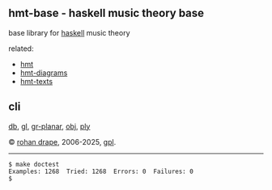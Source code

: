 hmt-base - haskell music theory base
------------------------------------

base library for [haskell](http://haskell.org/) music theory

related:

- [hmt](http://rohandrape.net/?t=hmt)
- [hmt-diagrams](http://rohandrape.net/?t=hmt-diagrams)
- [hmt-texts](http://rohandrape.net/?t=hmt-texts)

## cli

[db](http://rohandrape.net/?t=hmt-base&e=md/db.md),
[gl](http://rohandrape.net/?t=hmt-base&e=md/gl.md),
[gr-planar](http://rohandrape.net/?t=hmt-base&e=md/gr-planar.md),
[obj](http://rohandrape.net/?t=hmt-base&e=md/obj.md),
[ply](http://rohandrape.net/?t=hmt-base&e=md/ply.md)

© [rohan drape](http://rohandrape.net/), 2006-2025, [gpl](http://gnu.org/copyleft/).

* * *

```
$ make doctest
Examples: 1268  Tried: 1268  Errors: 0  Failures: 0
$
```
